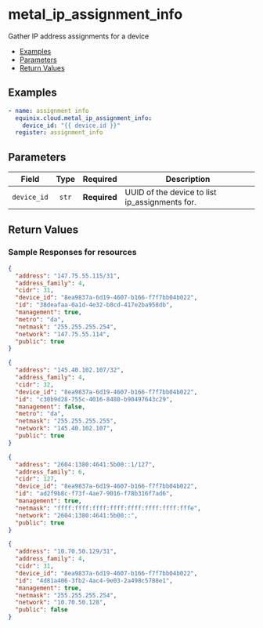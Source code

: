 # metal_ip_assignment_info

Gather IP address assignments for a device


- [Examples](#examples)
- [Parameters](#parameters)
- [Return Values](#return-values)

## Examples

```yaml
- name: assignment info 
  equinix.cloud.metal_ip_assignment_info:
    device_id: "{{ device.id }}"
  register: assignment_info

```










## Parameters

| Field     | Type | Required | Description                                                                  |
|-----------|------|----------|------------------------------------------------------------------------------|
| `device_id` | <center>`str`</center> | <center>**Required**</center> | UUID of the device to list ip_assignments for.   |






## Return Values



### Sample Responses for resources
```json
{
  "address": "147.75.55.115/31",
  "address_family": 4,
  "cidr": 31,
  "device_id": "8ea9837a-6d19-4607-b166-f7f7bb04b022",
  "id": "38deafaa-0a1d-4e32-b8cd-417e2ba958db",
  "management": true,
  "metro": "da",
  "netmask": "255.255.255.254",
  "network": "147.75.55.114",
  "public": true
}
```
```json
{
  "address": "145.40.102.107/32",
  "address_family": 4,
  "cidr": 32,
  "device_id": "8ea9837a-6d19-4607-b166-f7f7bb04b022",
  "id": "c30b9d28-755c-4016-8480-b90497643c29",
  "management": false,
  "metro": "da",
  "netmask": "255.255.255.255",
  "network": "145.40.102.107",
  "public": true
}
```
```json
{
  "address": "2604:1380:4641:5b00::1/127",
  "address_family": 6,
  "cidr": 127,
  "device_id": "8ea9837a-6d19-4607-b166-f7f7bb04b022",
  "id": "ad2f9b8c-f73f-4ae7-9016-f78b316f7ad6",
  "management": true,
  "netmask": "ffff:ffff:ffff:ffff:ffff:ffff:ffff:fffe",
  "network": "2604:1380:4641:5b00::",
  "public": true
}
```
```json
{
  "address": "10.70.50.129/31",
  "address_family": 4,
  "cidr": 31,
  "device_id": "8ea9837a-6d19-4607-b166-f7f7bb04b022",
  "id": "4d81a406-3fb2-4ac4-9e03-2a498c5788e1",
  "management": true,
  "netmask": "255.255.255.254",
  "network": "10.70.50.128",
  "public": false
}
```


